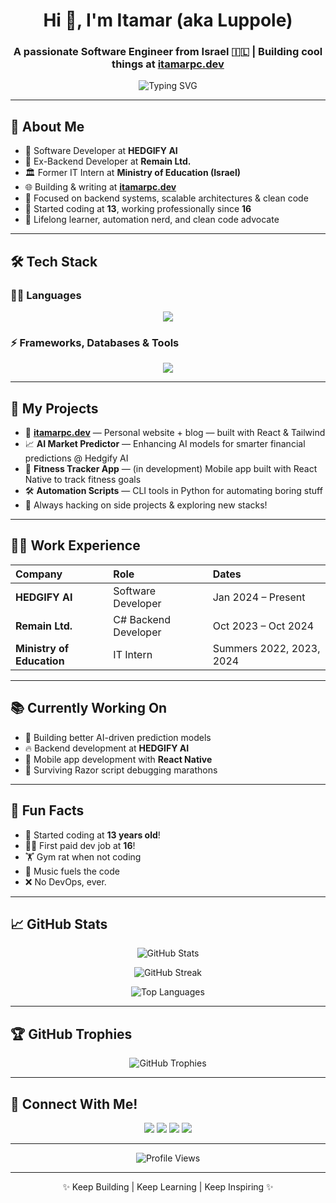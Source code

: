 <h1 align="center">Hi 👋, I'm Itamar (aka Luppole)</h1>
<h3 align="center">A passionate Software Engineer from Israel 🇮🇱 | Building cool things at <a href="https://itamarpc.dev/" target="_blank">itamarpc.dev</a></h3>

<p align="center">
  <img src="https://readme-typing-svg.herokuapp.com?font=Fira+Code&weight=500&size=24&pause=1000&center=true&vCenter=true&width=435&color=00FF00&lines=Software+Engineer+💻;Backend+Developer+🛠️;Full+Stack+Explorer+🚀;Cloud+Enthusiast+☁️;Always+Learning+📚" alt="Typing SVG" />
</p>

---

## 🚀 About Me

- 🔭 Software Developer at **HEDGIFY AI**
- 💼 Ex-Backend Developer at **Remain Ltd.**
- 🏛️ Former IT Intern at **Ministry of Education (Israel)**
- 🌐 Building & writing at [**itamarpc.dev**](https://itamarpc.dev/)
- 🎯 Focused on backend systems, scalable architectures & clean code
- 👶 Started coding at **13**, working professionally since **16**
- 🧠 Lifelong learner, automation nerd, and clean code advocate

---

## 🛠 Tech Stack

### 👨‍💻 Languages
<p align="center">
  <img src="https://skillicons.dev/icons?i=python,java,cs,c,ts,js,html,css" />
</p>

### ⚡ Frameworks, Databases & Tools
<p align="center">
  <img src="https://skillicons.dev/icons?i=dotnet,nodejs,react,firebase,mysql,postgres,androidstudio,git,github,gitlab,vscode" />
</p>

---

## 🧩 My Projects

- 🧠 **[itamarpc.dev](https://itamarpc.dev/)** — Personal website + blog — built with React & Tailwind  
- 📈 **AI Market Predictor** — Enhancing AI models for smarter financial predictions @ Hedgify AI  
- 📱 **Fitness Tracker App** — (in development) Mobile app built with React Native to track fitness goals  
- 🛠 **Automation Scripts** — CLI tools in Python for automating boring stuff  
- 💬 Always hacking on side projects & exploring new stacks!

---

## 🧑‍💼 Work Experience

| Company | Role | Dates |
|:--------|:-----|:------|
| **HEDGIFY AI** | Software Developer | Jan 2024 – Present |
| **Remain Ltd.** | C# Backend Developer | Oct 2023 – Oct 2024 |
| **Ministry of Education** | IT Intern | Summers 2022, 2023, 2024 |

---

## 📚 Currently Working On

- 🤖 Building better AI-driven prediction models
- 🔥 Backend development at **HEDGIFY AI**
- 📱 Mobile app development with **React Native**
- 🧩 Surviving Razor script debugging marathons

---

## 🎯 Fun Facts

- 🚀 Started coding at **13 years old**!
- 👨‍💻 First paid dev job at **16**!
- 🏋️ Gym rat when not coding
- 🎵 Music fuels the code
- ❌ No DevOps, ever.

---

## 📈 GitHub Stats

<p align="center">
  <img src="https://github-readme-stats.vercel.app/api?username=luppole&show_icons=true&theme=tokyonight&hide=contribs,prs" alt="GitHub Stats" />
</p>

<p align="center">
  <img src="https://github-readme-streak-stats.herokuapp.com/?user=luppole&theme=tokyonight" alt="GitHub Streak" />
</p>

<p align="center">
  <img src="https://github-readme-stats.vercel.app/api/top-langs/?username=luppole&layout=compact&theme=tokyonight&hide=shaderlab,hlsl,cpp,gap&langs_count=8" alt="Top Languages" />
</p>

---

## 🏆 GitHub Trophies

<p align="center">
  <img src="https://github-profile-trophy.vercel.app/?username=luppole&theme=darkhub&row=1&margin-w=20" alt="GitHub Trophies" />
</p>

---

## 🔗 Connect With Me!

<p align="center">
  <a href="https://itamarpc.dev/" target="_blank"><img src="https://img.shields.io/badge/Website-000000?style=for-the-badge&logo=About.me&logoColor=white" /></a>
  <a href="https://github.com/luppole" target="_blank"><img src="https://img.shields.io/badge/GitHub-181717?style=for-the-badge&logo=github&logoColor=white" /></a>
  <a href="https://www.linkedin.com/in/itamar-p-52a5b1256/" target="_blank"><img src="https://img.shields.io/badge/LinkedIn-0A66C2?style=for-the-badge&logo=linkedin&logoColor=white" /></a>
  <a href="https://discord.com/users/luppole" target="_blank"><img src="https://img.shields.io/badge/Discord-5865F2?style=for-the-badge&logo=discord&logoColor=white" /></a>
</p>

---

<p align="center">
  <img src="https://komarev.com/ghpvc/?username=luppole&label=Profile%20views&color=0e75b6&style=flat" alt="Profile Views" />
</p>

---

<p align="center">
  ✨ Keep Building | Keep Learning | Keep Inspiring ✨
</p>
